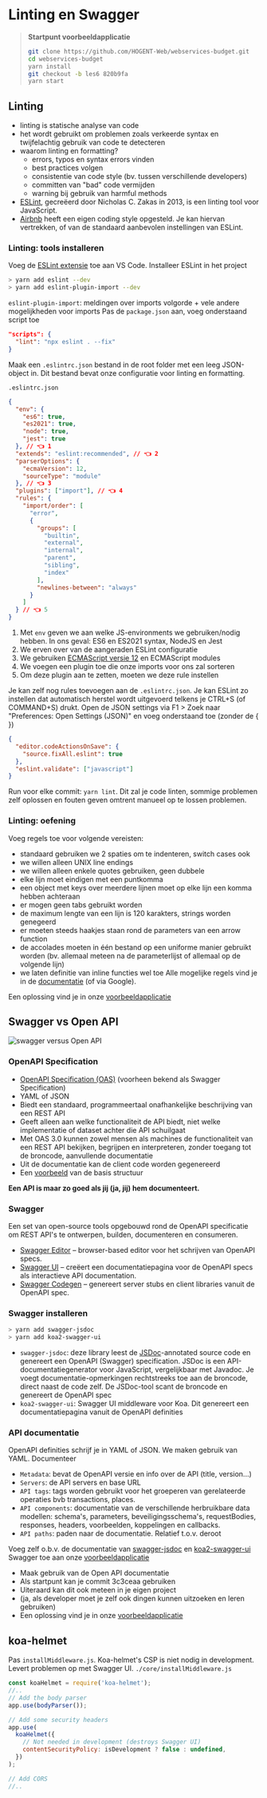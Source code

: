 # Linting en Swagger

> **Startpunt voorbeeldapplicatie**
>
> ```bash
> git clone https://github.com/HOGENT-Web/webservices-budget.git
> cd webservices-budget
> yarn install
> git checkout -b les6 820b9fa
> yarn start
> ```

## Linting

- linting is statische analyse van code
- het wordt gebruikt om problemen zoals verkeerde syntax en twijfelachtig gebruik van code te detecteren
- waarom linting en formatting?
  - errors, typos en syntax errors vinden
  - best practices volgen
  - consistentie van code style (bv. tussen verschillende developers)
  - committen van "bad" code vermijden
  - warning bij gebruik van harmful methods
- [ESLint](https://github.com/eslint/eslint), gecreëerd door Nicholas C. Zakas in 2013, is een linting tool voor JavaScript.
- [Airbnb](https://github.com/airbnb/javascript) heeft een eigen coding style opgesteld. Je kan hiervan vertrekken, of van de standaard aanbevolen instellingen van ESLint.

### Linting: tools installeren

Voeg de [ESLint extensie](https://marketplace.visualstudio.com/items?itemName=dbaeumer.vscode-eslint) toe aan VS Code. Installeer ESLint in het project

```bash
> yarn add eslint --dev
> yarn add eslint-plugin-import --dev
```

`eslint-plugin-import`: meldingen over imports volgorde + vele andere mogelijkheden voor imports
Pas de `package.json` aan, voeg onderstaand script toe

```json
"scripts": {
  "lint": "npx eslint . --fix"
}
```

Maak een `.eslintrc.json` bestand in de root folder met een leeg JSON-object in. Dit bestand bevat onze configuratie voor linting en formatting.

`.eslintrc.json`

```json
{
  "env": {
    "es6": true,
    "es2021": true,
    "node": true,
    "jest": true
  }, // 👈 1
  "extends": "eslint:recommended", // 👈 2
  "parserOptions": {
    "ecmaVersion": 12,
    "sourceType": "module"
  }, // 👈 3
  "plugins": ["import"], // 👈 4
  "rules": {
    "import/order": [
      "error",
      {
        "groups": [
          "builtin",
          "external",
          "internal",
          "parent",
          "sibling",
          "index"
        ],
        "newlines-between": "always"
      }
    ]
  } // 👈 5
}
```

1. Met `env` geven we aan welke JS-environments we gebruiken/nodig hebben. In ons geval: ES6 en ES2021 syntax, NodeJS en Jest
2. We erven over van de aangeraden ESLint configuratie
3. We gebruiken [ECMAScript versie 12](https://dev.to/naimlatifi5/ecmascript-2021-es12-new-features-2l67) en ECMAScript modules
4. We voegen een plugin toe die onze imports voor ons zal sorteren
5. Om deze plugin aan te zetten, moeten we deze rule instellen

Je kan zelf nog rules toevoegen aan de `.eslintrc.json`. Je kan ESLint zo instellen dat automatisch herstel wordt uitgevoerd telkens je CTRL+S (of COMMAND+S) drukt. Open de JSON settings via F1 > Zoek naar "Preferences: Open Settings (JSON)" en voeg onderstaand toe (zonder de { })

```json
{
  "editor.codeActionsOnSave": {
    "source.fixAll.eslint": true
  },
  "eslint.validate": ["javascript"]
}
```

Run voor elke commit: `yarn lint`. Dit zal je code linten, sommige problemen zelf oplossen en fouten geven omtrent manueel op te lossen problemen.

### Linting: oefening

Voeg regels toe voor volgende vereisten:

- standaard gebruiken we 2 spaties om te indenteren, switch cases ook
- we willen alleen UNIX line endings
- we willen alleen enkele quotes gebruiken, geen dubbele
- elke lijn moet eindigen met een puntkomma
- een object met keys over meerdere lijnen moet op elke lijn een komma hebben achteraan
- er mogen geen tabs gebruikt worden
- de maximum lengte van een lijn is 120 karakters, strings worden genegeerd
- er moeten steeds haakjes staan rond de parameters van een arrow function
- de accolades moeten in één bestand op een uniforme manier gebruikt worden (bv. allemaal meteen na de parameterlijst of allemaal op de volgende lijn)
- we laten definitie van inline functies wel toe
  Alle mogelijke regels vind je in de [documentatie](https://eslint.org/docs/latest/rules/) (of via Google).

Een oplossing vind je in onze [voorbeeldapplicatie](https://github.com/HOGENT-Web/webservices-budget)

## Swagger vs Open API

![swagger versus Open API](./images/swagger.png)

### OpenAPI Specification

- [OpenAPI Specification (OAS)](https://swagger.io/specification/) (voorheen bekend als Swagger Specification)
- YAML of JSON
- Biedt een standaard, programmeertaal onafhankelijke beschrijving van een REST API
- Geeft alleen aan welke functionaliteit de API biedt, niet welke implementatie of dataset achter die API schuilgaat
- Met OAS 3.0 kunnen zowel mensen als machines de functionaliteit van een REST API bekijken, begrijpen en interpreteren, zonder toegang tot de broncode, aanvullende documentatie
- Uit de documentatie kan de client code worden gegenereerd
- Een [voorbeeld](https://swagger.io/docs/specification/basic-structure/) van de basis structuur

**Een API is maar zo goed als jij (ja, jij) hem documenteert.**

### Swagger

Een set van open-source tools opgebouwd rond de OpenAPI specificatie om REST API's te ontwerpen, builden, documenteren en consumeren.

- [Swagger Editor](https://editor.swagger.io/) – browser-based editor voor het schrijven van OpenAPI specs.
- [Swagger UI](https://swagger.io/tools/swagger-ui/) – creëert een documentatiepagina voor de OpenAPI specs als interactieve API documentation.
- [Swagger Codegen](https://github.com/swagger-api/swagger-codegen) – genereert server stubs en client libraries vanuit de OpenAPI spec.

### Swagger installeren

```bash
> yarn add swagger-jsdoc
> yarn add koa2-swagger-ui
```

- `swagger-jsdoc`: deze library leest de [JSDoc](https://jsdoc.app/)-annotated source code en genereert een OpenAPI (Swagger) specification. JSDoc is een API-documentatiegenerator voor JavaScript, vergelijkbaar met Javadoc. Je voegt documentatie-opmerkingen rechtstreeks toe aan de broncode, direct naast de code zelf. De JSDoc-tool scant de broncode en genereert de OpenAPI spec
- `koa2-swagger-ui`: Swagger UI middleware voor Koa. Dit genereert een documentatiepagina vanuit de OpenAPI definities

### API documentatie

OpenAPI definities schrijf je in YAML of JSON. We maken gebruik van YAML. Documenteer

- `Metadata`: bevat de OpenAPI versie en info over de API (title, version...)
- `Servers`: de API servers en base URL
- `API tags`: tags worden gebruikt voor het groeperen van gerelateerde operaties bvb transactions, places.
- `API components`: documentatie van de verschillende herbruikbare data modellen: schema's, parameters, beveiligingsschema's, requestBodies, responses, headers, voorbeelden, koppelingen en callbacks.
- `API paths`: paden naar de documentatie. Relatief t.o.v. deroot

Voeg zelf o.b.v. de documentatie van [swagger-jsdoc](https://www.npmjs.com/package/swagger-jsdoc) en [koa2-swagger-ui](https://www.npmjs.com/package/koa2-swagger-ui) Swagger toe aan onze [voorbeeldapplicatie](https://github.com/HOGENT-Web/webservices-budget)

- Maak gebruik van de Open API documentatie
- Als startpunt kan je commit 3c3ceaa gebruiken
- Uiteraard kan dit ook meteen in je eigen project
- (ja, als developer moet je zelf ook dingen kunnen uitzoeken en leren gebruiken)
- Een oplossing vind je in onze [voorbeeldapplicatie](https://github.com/HOGENT-Web/webservices-budget)

## koa-helmet

Pas `installMiddleware.js`. Koa-helmet's CSP is niet nodig in development. Levert problemen op met Swagger UI.
`./core/installMiddleware.js`

```js
const koaHelmet = require('koa-helmet');
//..
// Add the body parser
app.use(bodyParser());

// Add some security headers
app.use(
  koaHelmet({
    // Not needed in development (destroys Swagger UI)
    contentSecurityPolicy: isDevelopment ? false : undefined,
  })
);

// Add CORS
//..
```
